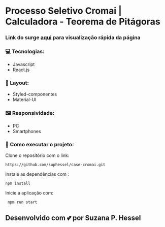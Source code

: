 # Processo Seletivo Cromai | Calculadora - Teorema de Pitágoras

### Link do surge [aqui](protective-toothpaste.surge.sh) para visualização rápida da página

### 💻 Tecnologias: 
 - Javascript
 - React.js

### 🎨 Layout:
 - Styled-componentes
 - Material-UI

### 🖼️ Responsividade: 
 - PC 
 -  Smartphones

### 🔨 Como executar o projeto:

Clone o repositório com o link: 
```
https://github.com/suphessel/case-cromai.git
```
Instale as dependências com :

```
npm install
```
Inicie a aplicação com:
```
 npm run start
 ```

## Desenvolvido com 💕 por Suzana P. Hessel
